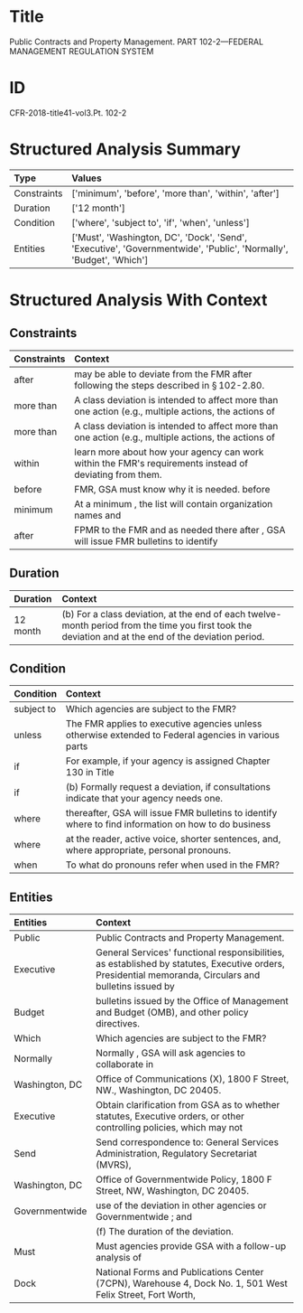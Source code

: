 # Title

 Public Contracts and Property Management. PART 102-2—FEDERAL MANAGEMENT REGULATION SYSTEM


# ID

 CFR-2018-title41-vol3.Pt. 102-2


# Structured Analysis Summary

| Type        | Values                                                                                                             |
|:------------|:-------------------------------------------------------------------------------------------------------------------|
| Constraints | ['minimum', 'before', 'more than', 'within', 'after']                                                              |
| Duration    | ['12 month']                                                                                                       |
| Condition   | ['where', 'subject to', 'if', 'when', 'unless']                                                                    |
| Entities    | ['Must', 'Washington, DC', 'Dock', 'Send', 'Executive', 'Governmentwide', 'Public', 'Normally', 'Budget', 'Which'] |


# Structured Analysis With Context

 


## Constraints

| Constraints   | Context                                                                                                  |
|:--------------|:---------------------------------------------------------------------------------------------------------|
| after         | may be able to deviate from the FMR after  following the steps described in &#167;&#8201;102-2.80.       |
| more than     | A class deviation is intended to affect  more than  one action (e.g., multiple actions, the actions of   |
| more than     | A class deviation is intended to affect  more than  one action (e.g., multiple actions, the actions of   |
| within        | learn more about how your agency can work within  the FMR's requirements instead of deviating from them. |
| before        | FMR, GSA must know why it is needed. before                                                              |
| minimum       | At a  minimum , the list will contain organization names and                                             |
| after         | FPMR to the FMR and as needed there after , GSA will issue FMR bulletins to identify                     |


## Duration

| Duration   | Context                                                                                                                                              |
|:-----------|:-----------------------------------------------------------------------------------------------------------------------------------------------------|
| 12 month   | (b) For a class deviation, at the end of each twelve-month period from the time you first took the deviation and at the end of the deviation period. |


## Condition

| Condition   | Context                                                                                               |
|:------------|:------------------------------------------------------------------------------------------------------|
| subject to  | Which agencies are  subject to  the FMR?                                                              |
| unless      | The FMR applies to executive agencies  unless otherwise extended to Federal agencies in various parts |
| if          | For example,  if your agency is assigned Chapter 130 in Title                                         |
| if          | (b) Formally request a deviation,  if  consultations indicate that your agency needs one.             |
| where       | thereafter, GSA will issue FMR bulletins to identify where to find information on how to do business  |
| where       | at the reader, active voice, shorter sentences, and, where  appropriate, personal pronouns.           |
| when        | To what do pronouns refer  when  used in the FMR?                                                     |


## Entities

| Entities       | Context                                                                                                                                                |
|:---------------|:-------------------------------------------------------------------------------------------------------------------------------------------------------|
| Public         | Public  Contracts and Property Management.                                                                                                             |
| Executive      | General Services' functional responsibilities, as established by statutes, Executive orders, Presidential memoranda, Circulars and bulletins issued by |
| Budget         | bulletins issued by the Office of Management and Budget  (OMB), and other policy directives.                                                           |
| Which          | Which  agencies are subject to the FMR?                                                                                                                |
| Normally       | Normally , GSA will ask agencies to collaborate in                                                                                                     |
| Washington, DC | Office of Communications (X), 1800 F Street, NW., Washington, DC  20405.                                                                               |
| Executive      | Obtain clarification from GSA as to whether statutes, Executive orders, or other controlling policies, which may not                                   |
| Send           | Send correspondence to: General Services Administration, Regulatory Secretariat (MVRS),                                                                |
| Washington, DC | Office of Governmentwide Policy, 1800 F Street, NW, Washington, DC  20405.                                                                             |
| Governmentwide | use of the deviation in other agencies or Governmentwide ; and                                                                                         |
|                |                   (f) The duration of the deviation.                                                                                                   |
| Must           | Must agencies provide GSA with a follow-up analysis of                                                                                                 |
| Dock           | National Forms and Publications Center (7CPN), Warehouse 4, Dock No. 1, 501 West Felix Street, Fort Worth,                                             |



